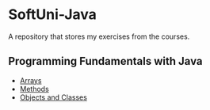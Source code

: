 # SoftUni-Java
A repository that stores my exercises from the courses.

## Programming Fundamentals with Java

- [Arrays](https://github.com/NikiKaCode/SoftUni-Java/tree/main/Java%20Fundamentals/Arrays%20-%20Lab)
- [Methods](https://github.com/NikiKaCode/SoftUni-Java/tree/main/Java%20Fundamentals/Methods%20-%20Lab)
- [Objects and Classes](https://github.com/NikiKaCode/SoftUni-Java/tree/main/Java%20Fundamentals/Objects%20and%20Classes%20-%20Lab)
